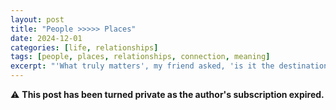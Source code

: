 ```yaml
---
layout: post
title: "People >>>>> Places"
date: 2024-12-01
categories: [life, relationships]
tags: [people, places, relationships, connection, meaning]
excerpt: "'What truly matters', my friend asked, 'is it the destination or the journey?' I smiled and said, 'Neither—it's the company'"
---
```


⚠️ **This post has been turned private as the author's subscription expired.**